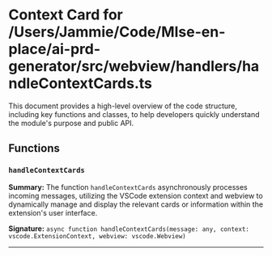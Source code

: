 # Context Card for /Users/Jammie/Code/MIse-en-place/ai-prd-generator/src/webview/handlers/handleContextCards.ts

This document provides a high-level overview of the code structure, including key functions and classes, to help developers quickly understand the module's purpose and public API.

## Functions

### `handleContextCards`

**Summary:** The function `handleContextCards` asynchronously processes incoming messages, utilizing the VSCode extension context and webview to dynamically manage and display the relevant cards or information within the extension's user interface.

**Signature:** `async function handleContextCards(message: any, context: vscode.ExtensionContext, webview: vscode.Webview)`

---
